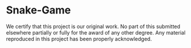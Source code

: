 # Snake-Game
We certify that this project is our original work. No part of this submitted elsewhere partially or fully for the award of any other degree. Any material reproduced in this project has been properly acknowledged.
